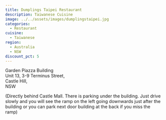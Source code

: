 ```yaml
---
title: Dumplings Taipei Restaurant
description: Taiwanese Cuisine
image: ../../assets/images/dumplingstaipei.jpg
categories:
  - Restaurant
cuisine:
  - Taiwanese
region:
  - Australia
  - NSW
discount_pct: 5
---
```


Garden Piazza Building\
Unit 13, 3-9 Terminus Street,\
Castle Hill,\
NSW

(Directly behind Castle Mall. There is parking under the building. Just drive slowly and you will see the ramp on the left going downwards just after the building or you can park next door building at the back if you miss the ramp)

